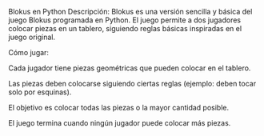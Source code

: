 Blokus en Python
Descripción:
Blokus es una versión sencilla y básica del juego Blokus programada en Python. El juego permite a dos jugadores colocar piezas en un tablero, siguiendo reglas básicas inspiradas en el juego original.

Cómo jugar:

Cada jugador tiene piezas geométricas que pueden colocar en el tablero.

Las piezas deben colocarse siguiendo ciertas reglas (ejemplo: deben tocar solo por esquinas).

El objetivo es colocar todas las piezas o la mayor cantidad posible.

El juego termina cuando ningún jugador puede colocar más piezas.
